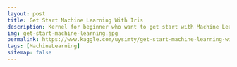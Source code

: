 ```yaml
---
layout: post
title: Get Start Machine Learning With Iris
description: Kernel for beginner who want to get start with Machine Learning
img: get-start-machine-learning.jpg
permalink: https://www.kaggle.com/uysimty/get-start-machine-learning-with-iris
tags: [MachineLearning]
sitemap: false
---
```

